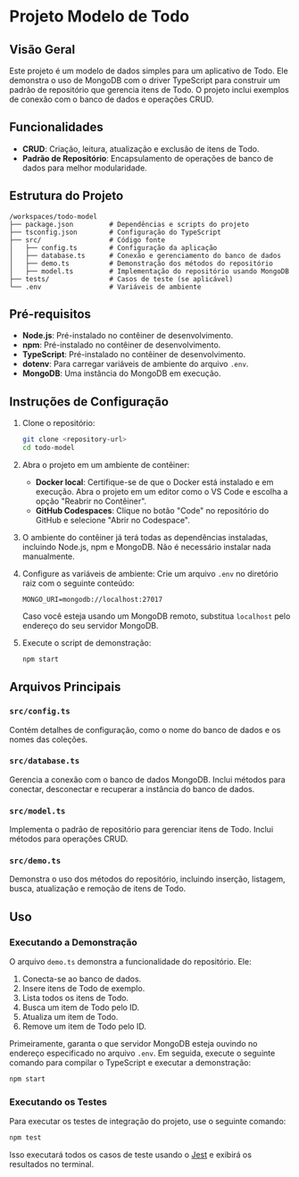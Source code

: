 # Projeto Modelo de Todo

## Visão Geral
Este projeto é um modelo de dados simples para um aplicativo de Todo. Ele demonstra o uso de MongoDB com o driver TypeScript para construir um padrão de repositório que gerencia itens de Todo. O projeto inclui exemplos de conexão com o banco de dados e operações CRUD.

## Funcionalidades
- **CRUD**: Criação, leitura, atualização e exclusão de itens de Todo.
- **Padrão de Repositório**: Encapsulamento de operações de banco de dados para melhor modularidade.

## Estrutura do Projeto
```
/workspaces/todo-model
├── package.json         # Dependências e scripts do projeto
├── tsconfig.json        # Configuração do TypeScript
├── src/                 # Código fonte
│   ├── config.ts        # Configuração da aplicação
│   ├── database.ts      # Conexão e gerenciamento do banco de dados
│   ├── demo.ts          # Demonstração dos métodos do repositório
│   ├── model.ts         # Implementação do repositório usando MongoDB
├── tests/               # Casos de teste (se aplicável)
└── .env                 # Variáveis de ambiente
```

## Pré-requisitos
- **Node.js**: Pré-instalado no contêiner de desenvolvimento.
- **npm**: Pré-instalado no contêiner de desenvolvimento.
- **TypeScript**: Pré-instalado no contêiner de desenvolvimento.
- **dotenv**: Para carregar variáveis de ambiente do arquivo `.env`.
- **MongoDB**: Uma instância do MongoDB em execução.

## Instruções de Configuração
1. Clone o repositório:
   ```bash
   git clone <repository-url>
   cd todo-model
   ```

2. Abra o projeto em um ambiente de contêiner:
   - **Docker local**: Certifique-se de que o Docker está instalado e em execução. Abra o projeto em um editor como o VS Code e escolha a opção "Reabrir no Contêiner".
   - **GitHub Codespaces**: Clique no botão "Code" no repositório do GitHub e selecione "Abrir no Codespace".

3. O ambiente do contêiner já terá todas as dependências instaladas, incluindo Node.js, npm e MongoDB. Não é necessário instalar nada manualmente.

4. Configure as variáveis de ambiente:
   Crie um arquivo `.env` no diretório raiz com o seguinte conteúdo:
   ```env
   MONGO_URI=mongodb://localhost:27017
   ```
   Caso você esteja usando um MongoDB remoto, substitua `localhost` pelo endereço do seu servidor MongoDB.

5. Execute o script de demonstração:
   ```bash
   npm start
   ```

## Arquivos Principais
### `src/config.ts`
Contém detalhes de configuração, como o nome do banco de dados e os nomes das coleções.

### `src/database.ts`
Gerencia a conexão com o banco de dados MongoDB. Inclui métodos para conectar, desconectar e recuperar a instância do banco de dados.

### `src/model.ts`
Implementa o padrão de repositório para gerenciar itens de Todo. Inclui métodos para operações CRUD.

### `src/demo.ts`
Demonstra o uso dos métodos do repositório, incluindo inserção, listagem, busca, atualização e remoção de itens de Todo.

## Uso
### Executando a Demonstração
O arquivo `demo.ts` demonstra a funcionalidade do repositório. Ele:
1. Conecta-se ao banco de dados.
2. Insere itens de Todo de exemplo.
3. Lista todos os itens de Todo.
4. Busca um item de Todo pelo ID.
5. Atualiza um item de Todo.
6. Remove um item de Todo pelo ID.

Primeiramente, garanta o que servidor MongoDB esteja ouvindo no endereço especificado no arquivo `.env`. Em seguida, execute o seguinte comando para compilar o TypeScript e executar a demonstração:

```bash
npm start
```

### Executando os Testes

Para executar os testes de integração do projeto, use o seguinte comando:

```bash
npm test
```

Isso executará todos os casos de teste usando o [Jest](https://jestjs.io/) e exibirá os resultados no terminal.